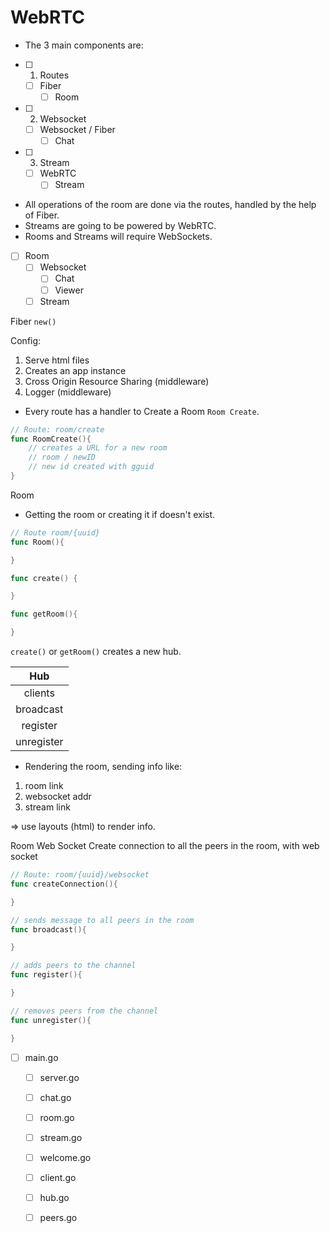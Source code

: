 # WebRTC

- The 3 main components are:

- [ ] 1. Routes
    - [ ] Fiber
        - [ ] Room
- [ ] 2. Websocket
    - [ ] Websocket / Fiber
        - [ ] Chat
- [ ] 3. Stream
    - [ ] WebRTC
        - [ ] Stream

- All operations of the room are done via the routes, handled by the help of Fiber.
- Streams are going to be powered by WebRTC.
- Rooms and Streams will require WebSockets.

- [ ] Room
    - [ ] Websocket
        - [ ] Chat
        - [ ] Viewer
    - [ ] Stream

Fiber 
`new()`

Config:
1. Serve html files
2. Creates an app instance
3. Cross Origin Resource Sharing (middleware)
4. Logger (middleware)

- Every route has a handler to Create a Room `Room Create`.

```go
// Route: room/create
func RoomCreate(){
    // creates a URL for a new room
    // room / newID
    // new id created with gguid
}
```

Room
- Getting the room or creating it if doesn't exist.
```go
// Route room/{uuid}
func Room(){

}
```

```go
func create() {

}
```

```go
func getRoom(){

}
```

`create()` or `getRoom()` creates a new hub.

| Hub |
| :---: | 
| clients |
| broadcast |
| register | 
| unregister |

- Rendering the room, sending info like:
1. room link
2. websocket addr
3. stream link

=> use layouts (html) to render info.

Room Web Socket
Create connection to all the peers in the room, with web socket
```go
// Route: room/{uuid}/websocket
func createConnection(){

}
```

```go
// sends message to all peers in the room
func broadcast(){

}
```

```go
// adds peers to the channel
func register(){

}
```

```go
// removes peers from the channel
func unregister(){

}
```

- [ ] main.go
    - [ ] server.go
    - [ ] chat.go
    - [ ] room.go
    - [ ] stream.go
    - [ ] welcome.go
    - [ ] client.go
    - [ ] hub.go
    - [ ] peers.go

